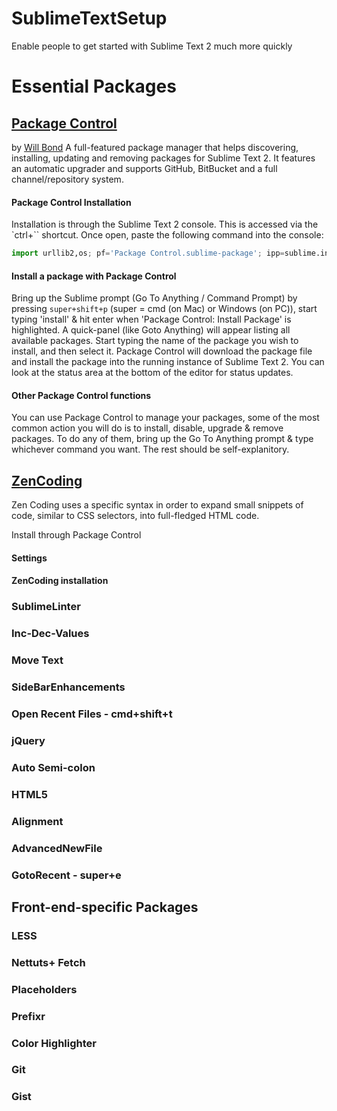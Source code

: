 SublimeTextSetup
================

Enable people to get started with Sublime Text 2 much more quickly


# Essential Packages

## [Package Control](http://wbond.net/sublime_packages/package_control)
by [Will Bond](http://wbond.net/)
A full-featured package manager that helps discovering, installing, updating and removing packages for Sublime Text 2. It features an automatic upgrader and supports GitHub, BitBucket and a full channel/repository system.

#### Package Control Installation
Installation is through the Sublime Text 2 console. This is accessed via the `ctrl+`` shortcut. Once open, paste the following command into the console:

```python
import urllib2,os; pf='Package Control.sublime-package'; ipp=sublime.installed_packages_path(); os.makedirs(ipp) if not os.path.exists(ipp) else None; urllib2.install_opener(urllib2.build_opener(urllib2.ProxyHandler())); open(os.path.join(ipp,pf),'wb').write(urllib2.urlopen('http://sublime.wbond.net/'+pf.replace(' ','%20')).read()); print 'Please restart Sublime Text to finish installation'
```

#### Install a package with Package Control
Bring up the Sublime prompt (Go To Anything / Command Prompt) by pressing `super+shift+p` (super = cmd (on Mac) or Windows (on PC)), start typing 'install' & hit enter when 'Package Control: Install Package' is highlighted. A quick-panel (like Goto Anything) will appear listing all available packages. Start typing the name of the package you wish to install, and then select it. Package Control will download the package file and install the package into the running instance of Sublime Text 2. You can look at the status area at the bottom of the editor for status updates.

#### Other Package Control functions
You can use Package Control to manage your packages, some of the most common action you will do is to install, disable, upgrade & remove packages. To do any of them, bring up the Go To Anything prompt & type whichever command you want. The rest should be self-explanitory.

## [ZenCoding](https://bitbucket.org/sublimator/sublime-2-zencoding)
Zen Coding uses a specific syntax in order to expand small snippets of code, similar to CSS selectors, into full-fledged HTML code.

Install through Package Control

#### Settings


#### ZenCoding installation



### SublimeLinter
### Inc-Dec-Values
### Move Text
### SideBarEnhancements
### Open Recent Files - cmd+shift+t
### jQuery
### Auto Semi-colon
### HTML5
### Alignment
### AdvancedNewFile
### GotoRecent - super+e


## Front-end-specific Packages

### LESS
### Nettuts+ Fetch
### Placeholders
### Prefixr
### Color Highlighter
### Git
### Gist